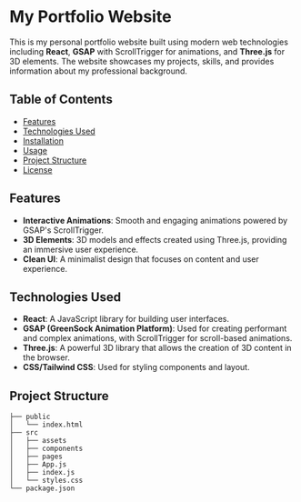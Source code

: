 # My Portfolio Website

This is my personal portfolio website built using modern web technologies including **React**, **GSAP** with ScrollTrigger for animations, and **Three.js** for 3D elements. The website showcases my projects, skills, and provides information about my professional background.

## Table of Contents

- [Features](#features)
- [Technologies Used](#technologies-used)
- [Installation](#installation)
- [Usage](#usage)
- [Project Structure](#project-structure)
- [License](#license)

## Features

- **Interactive Animations**: Smooth and engaging animations powered by GSAP's ScrollTrigger.
- **3D Elements**: 3D models and effects created using Three.js, providing an immersive user experience.
- **Clean UI**: A minimalist design that focuses on content and user experience.

## Technologies Used

- **React**: A JavaScript library for building user interfaces.
- **GSAP (GreenSock Animation Platform)**: Used for creating performant and complex animations, with ScrollTrigger for scroll-based animations.
- **Three.js**: A powerful 3D library that allows the creation of 3D content in the browser.
- **CSS/Tailwind CSS**: Used for styling components and layout.

## Project Structure

```plaintext
├── public
│   └── index.html
├── src
│   ├── assets
│   ├── components
│   ├── pages
│   ├── App.js
│   ├── index.js
│   └── styles.css
└── package.json
